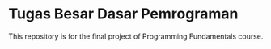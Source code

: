 # Tugas Besar Dasar Pemrograman
This repository is for the final project of Programming Fundamentals course.